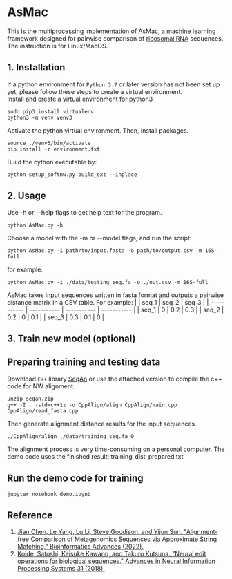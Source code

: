 # AsMac
This is the multiprocessing implementation of AsMac, a machine learning framework designed for pairwise comparison of [ribosomal RNA](https://en.wikipedia.org/wiki/Ribosomal_RNA) sequences. The instruction is for Linux/MacOS.<br /> 

## 1. Installation
If a python environment for `Python 3.7` or later version has not been set up yet, please follow these steps to create a virtual environment.<br />
Install and create a virtual environment for python3
```
sudo pip3 install virtualenv
python3 -m venv venv3
```

Activate the python virtual environment. Then, install packages.<br />
```
source ./venv3/bin/activate
pip install -r environment.txt
```
Build the cython executable by:
```
python setup_softnw.py build_ext --inplace
```

## 2. Usage
Use -h or --help flags to get help text for the program.<br />
```
python AsMac.py -h
```
Choose a model with the -m or --model flags, and run the script:
```
python AsMac.py -i path/to/input.fasta -o path/to/output.csv -m 16S-full
```
for example:
```
python AsMac.py -i ./data/testing_seq.fa -o ./out.csv -m 16S-full
```

AsMac takes input sequences written in fasta format and outputs a pairwise distance matrix in a CSV table. For example:
|       | seq_1 | seq_2 | seq_3 | 
| ----------- | ----------- | ----------- | ----------- | 
| seq_1 | 0   | 0.2   | 0.3 | 
| seq_2 | 0.2   | 0   | 0.1 | 
| seq_3 | 0.3   | 0.1   | 0 |


## 3. Train new model (optional)
## Preparing training and testing data
Download `C++` library [SeqAn](https://github.com/seqan/seqan) or use the attached version to compile the c++ code for NW alignment.
```
unzip seqan.zip
g++ -I . -std=c++1z -o CppAlign/align CppAlign/main.cpp CppAlign/read_fasta.cpp
```

Then generate alignment distance results for the input sequences.
```
./CppAlign/align ./data/training_seq.fa 0
```
The alignment process is very time-consuming on a personal computer. The demo code uses the finished result: training_dist_prepared.txt

## Run the demo code for training
```
jupyter notebook demo.ipynb
```


## Reference
1. [Jian Chen, Le Yang, Lu Li, Steve Goodison, and Yijun Sun. "Alignment-free Comparison of Metagenomics Sequences via Approximate String Matching." Bioinformatics Advances (2022).](https://academic.oup.com/bioinformaticsadvances/advance-article/doi/10.1093/bioadv/vbac077/6767843)<br />
2. [Koide, Satoshi, Keisuke Kawano, and Takuro Kutsuna. "Neural edit operations for biological sequences." Advances in Neural Information Processing Systems 31 (2018).](https://proceedings.neurips.cc/paper/2018/hash/d0921d442ee91b896ad95059d13df618-Abstract.html)

